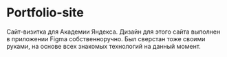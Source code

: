# Portfolio-site
Сайт-визитка для Академии Яндекса. 
Дизайн для этого сайта выполнен в приложении Figma собственноручно. Был сверстан тоже своими руками, на основе всех знакомых технологий на данный момент. 
